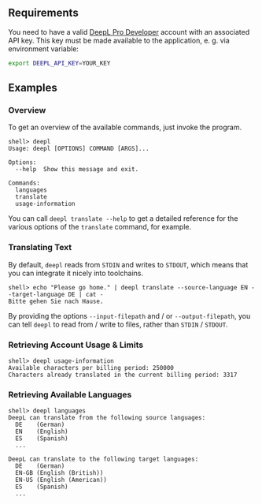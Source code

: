 ## Requirements

You need to have a valid [DeepL Pro Developer](https://www.deepl.com/pro#developer) account
with an associated API key. This key must be made available to the application, e. g. via
environment variable:

```bash
export DEEPL_API_KEY=YOUR_KEY
```

## Examples

### Overview

To get an overview of the available commands, just invoke the program.

```text
shell> deepl
Usage: deepl [OPTIONS] COMMAND [ARGS]...

Options:
  --help  Show this message and exit.

Commands:
  languages
  translate
  usage-information
```

You can call `deepl translate --help` to get a detailed reference for the various options of the
`translate` command, for example.

### Translating Text

By default, `deepl` reads from `STDIN` and writes to `STDOUT`, which means that you can integrate
it nicely into toolchains.

```text
shell> echo "Please go home." | deepl translate --source-language EN --target-language DE | cat -
Bitte gehen Sie nach Hause.
```

By providing the options `--input-filepath` and / or `--output-filepath`, you can tell `deepl` to
read from / write to files, rather than `STDIN` / `STDOUT`.

### Retrieving Account Usage & Limits

```text
shell> deepl usage-information
Available characters per billing period: 250000
Characters already translated in the current billing period: 3317
```

### Retrieving Available Languages

```text
shell> deepl languages
DeepL can translate from the following source languages:
  DE    (German)
  EN    (English)
  ES    (Spanish)
  ...

DeepL can translate to the following target languages:
  DE    (German)
  EN-GB (English (British))
  EN-US (English (American))
  ES    (Spanish)
  ...
```